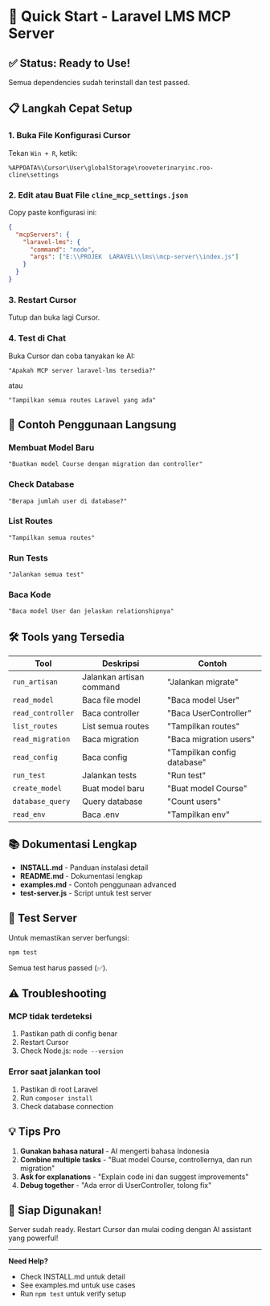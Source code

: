 # 🚀 Quick Start - Laravel LMS MCP Server

## ✅ Status: Ready to Use!

Semua dependencies sudah terinstall dan test passed.

## 📋 Langkah Cepat Setup

### 1. Buka File Konfigurasi Cursor

Tekan `Win + R`, ketik:
```
%APPDATA%\Cursor\User\globalStorage\rooveterinaryinc.roo-cline\settings
```

### 2. Edit atau Buat File `cline_mcp_settings.json`

Copy paste konfigurasi ini:

```json
{
  "mcpServers": {
    "laravel-lms": {
      "command": "node",
      "args": ["E:\\PROJEK  LARAVEL\\lms\\mcp-server\\index.js"]
    }
  }
}
```

### 3. Restart Cursor

Tutup dan buka lagi Cursor.

### 4. Test di Chat

Buka Cursor dan coba tanyakan ke AI:

```
"Apakah MCP server laravel-lms tersedia?"
```

atau

```
"Tampilkan semua routes Laravel yang ada"
```

## 🎯 Contoh Penggunaan Langsung

### Membuat Model Baru
```
"Buatkan model Course dengan migration dan controller"
```

### Check Database
```
"Berapa jumlah user di database?"
```

### List Routes
```
"Tampilkan semua routes"
```

### Run Tests
```
"Jalankan semua test"
```

### Baca Kode
```
"Baca model User dan jelaskan relationshipnya"
```

## 🛠️ Tools yang Tersedia

| Tool | Deskripsi | Contoh |
|------|-----------|--------|
| `run_artisan` | Jalankan artisan command | "Jalankan migrate" |
| `read_model` | Baca file model | "Baca model User" |
| `read_controller` | Baca controller | "Baca UserController" |
| `list_routes` | List semua routes | "Tampilkan routes" |
| `read_migration` | Baca migration | "Baca migration users" |
| `read_config` | Baca config | "Tampilkan config database" |
| `run_test` | Jalankan tests | "Run test" |
| `create_model` | Buat model baru | "Buat model Course" |
| `database_query` | Query database | "Count users" |
| `read_env` | Baca .env | "Tampilkan env" |

## 📚 Dokumentasi Lengkap

- **INSTALL.md** - Panduan instalasi detail
- **README.md** - Dokumentasi lengkap
- **examples.md** - Contoh penggunaan advanced
- **test-server.js** - Script untuk test server

## 🧪 Test Server

Untuk memastikan server berfungsi:

```bash
npm test
```

Semua test harus passed (✅).

## ⚠️ Troubleshooting

### MCP tidak terdeteksi
1. Pastikan path di config benar
2. Restart Cursor
3. Check Node.js: `node --version`

### Error saat jalankan tool
1. Pastikan di root Laravel
2. Run `composer install`
3. Check database connection

## 💡 Tips Pro

1. **Gunakan bahasa natural** - AI mengerti bahasa Indonesia
2. **Combine multiple tasks** - "Buat model Course, controllernya, dan run migration"
3. **Ask for explanations** - "Explain code ini dan suggest improvements"
4. **Debug together** - "Ada error di UserController, tolong fix"

## 🎉 Siap Digunakan!

Server sudah ready. Restart Cursor dan mulai coding dengan AI assistant yang powerful!

---

**Need Help?**
- Check INSTALL.md untuk detail
- See examples.md untuk use cases
- Run `npm test` untuk verify setup

